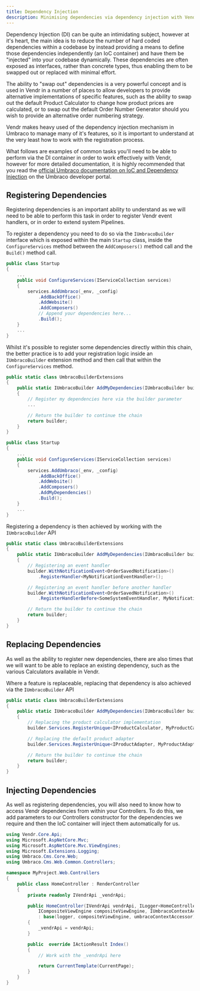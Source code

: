 ```yaml
---
title: Dependency Injection
description: Minimising dependencies via dependency injection with Vendr, the eCommerce solution for Umbraco
---
```


Dependency Injection (DI) can be quite an intimidating subject, however at it's heart, the main idea is to reduce the number of hard coded dependencies within a codebase by instead providing a means to define those dependencies independently (an IoC container) and have them be "injected" into your codebase dynamically. These dependencies are often exposed as interfaces, rather than concrete types, thus enabling them to be swapped out or replaced with minimal effort.

The ability to "swap out" dependencies is a very powerful concept and is used in Vendr in a number of places to allow developers to provide alternative implementations of specific features, such as the ability to swap out the default Product Calculator to change how product prices are calculated, or to swap out the default Order Number Generator should you wish to provide an alternative order numbering strategy.

Vendr makes heavy used of the dependency injection mechanism in Umbraco to manage many of it's features, so it is important to understand at the very least how to work with the registration process.

What follows are examples of common tasks you'll need to be able to perform via the DI container in order to work effectively with Vendr, however for more detailed documentation, it is highly recommended that you read the [official Umbraco documentation on IoC and Dependency Injection](https://our.umbraco.com/documentation/reference/using-ioc/) on the Umbraco developer portal.

## Registering Dependencies

Registering dependencies is an important ability to understand as we will need to be able to perform this task in order to register Vendr event handlers, or in order to extend system Pipelines.

To register a dependency you need to do so via the `IUmbracoBuilder` interface which is exposed within the main `Startup` class, inside the `ConfigureServices` method between the `AddComposers()` method call and the `Build()` method call.

````csharp
public class Startup
{
    ...
    public void ConfigureServices(IServiceCollection services)
    {
        services.AddUmbraco(_env, _config)
            .AddBackOffice()
            .AddWebsite()
            .AddComposers()
            // Append your dependencies here...
            .Build();
    }
    ...
}
````

Whilst it's possible to register some dependencies directly within this chain, the better practice is to add your registration logic inside an `IUmbracoBuilder` extension method and then call that within the `ConfigureServices` method.

````csharp
public static class UmbracoBuilderExtensions
{
    public static IUmbracoBuilder AddMyDependencies(IUmbracoBuilder builder)
    {
        // Register my dependencies here via the builder parameter
        ...

        // Return the builder to continue the chain
        return builder;
    }
}
````

````csharp
public class Startup
{
    ...
    public void ConfigureServices(IServiceCollection services)
    {
        services.AddUmbraco(_env, _config)
            .AddBackOffice()
            .AddWebsite()
            .AddComposers()
            .AddMyDependencies()
            .Build();
    }
    ...
}
````

Registering a dependency is then achieved by working with the `IUmbracoBuilder` API

````csharp
public static class UmbracoBuilderExtensions
{
    public static IUmbracoBuilder AddMyDependencies(IUmbracoBuilder builder)
    {
        // Registering an event handler
        builder.WithNotificationEvent<OrderSavedNotification>()
            .RegisterHandler<MyNotificationEventHandler>();

        // Registering an event handler before another handler
        builder.WithNotificationEvent<OrderSavedNotification>()
            .RegisterHandlerBefore<SomeSystemEventHandler, MyNotificationEventHandler>();

        // Return the builder to continue the chain
        return builder;
    }
}
````

## Replacing Dependencies

As well as the ability to register new dependencies, there are also times that we will want to be able to replace an existing dependency, such as the various Calculators available in Vendr.

Where a feature is replaceable, replacing that dependency is also achieved via the `IUmbracoBuilder` API

````csharp
public static class UmbracoBuilderExtensions
{
    public static IUmbracoBuilder AddMyDependencies(IUmbracoBuilder builder)
    {
        // Replacing the product calculator implementation
        builder.Services.RegisterUnique<IProductCalculator, MyProductCalculator>();

        // Replacing the default product adapter
        builder.Services.RegisterUnique<IProductAdapter, MyProductAdapter>();

        // Return the builder to continue the chain
        return builder;
    }
}
````

## Injecting Dependencies

As well as registering dependencies, you will also need to know how to access Vendr dependencies from within your Controllers. To do this, we add parameters to our Controllers constructor for the dependencies we require and then the IoC container will inject them automatically for us.

````csharp
using Vendr.Core.Api;
using Microsoft.AspNetCore.Mvc;
using Microsoft.AspNetCore.Mvc.ViewEngines;
using Microsoft.Extensions.Logging;
using Umbraco.Cms.Core.Web;
using Umbraco.Cms.Web.Common.Controllers;

namespace MyProject.Web.Controllers
{
    public class HomeController : RenderController
    {
        private readonly IVendrApi _vendrApi;

        public HomeController(IVendrApi vendrApi, ILogger<HomeController> logger, 
            ICompositeViewEngine compositeViewEngine, IUmbracoContextAccessor umbracoContextAccessor)
            : base(logger, compositeViewEngine, umbracoContextAccessor)
        {
            _vendrApi = vendrApi;
        }

        public  override IActionResult Index()
        {
            // Work with the _vendrApi here

            return CurrentTemplate(CurrentPage);
        }
    }
}
````